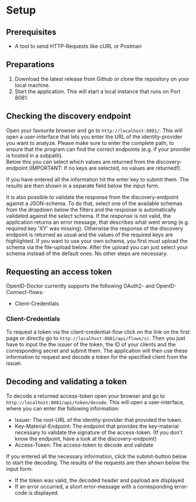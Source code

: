 # Setup

## Prerequisites
* A tool to send HTTP-Requests like cURL or Postman

## Preparations
1. Download the latest release from Github or clone the repository on your local machine.
2. Start the application. This will start a local instance that runs on Port 8081.

## Checking the discovery endpoint
Open your favourite browser and go to `http://localhost:8081/`. This will open a user-interface that lets you enter the URL of the identity-provider you want to analyze. Please make sure to enter the complete path, to ensure that the program can find the correct endpoints (e.g. if your provider is hosted in a subpath).  
Below this you can select which values are returned from the discovery-endpoint (IMPORTANT: If no keys are selected, no values are returned!). 

If you have entered all the information hit the enter key to submit them. The results are then shown in a separate field below the input form. 

It is also possible to validate the response from the discovery-endpoint against a JSON-schema. To do that, select one of the available schemas from the dropdown below the filters and the response is automatically validated against the select schema. If the response is not valid, the application returns an error message, that describes what went wrong (e.g. required key 'XY' was missing). Otherwise the response of the discovery endpoint is returned as usual and the values of the required keys are highlighted.
If you want to use your own schema, you first must upload the schema via the file-upload below. After the upload you can just select your schema instead of the default ones. No other steps are necessary.

## Requesting an access token
OpenID-Doctor currently supports the following OAuth2- and OpenID-Connect-flows:
* Client-Credentials

### Client-Credentials
To request a token via the client-credential-flow click on the link on the first page or directly go to `http://localhost:8081/api/flows/cc`. Then you just have to input the the issuer of the token, the ID of your clients and the corresponding secret and submit them. The application will then use these information to request and decode a token for the specified client from the issuer.

## Decoding and validating a token
To decode a returned access-token open your browser and go to `http://localhost:8081/api/token/decode`. This will open a user-interface, where you can enter the following information:
* Issuer: The root-URL of the identity-provider that provided the token.
* Key-Material-Endpoint: The endpoint that provides the key-material necessary to validate the signature of the access-token. (If you don't know the endpoint, have a look at the discovery-endpoint)
* Access-Token: The access-token to decode and validate

If you entered all the necessary information, click the submit-button below to start the decoding. 
The results of the requests are then shown below the input form:
* If the token was valid, the decoded header and payload are displayed
* If an error occurred, a short error-message with a corresponding error-code is displayed.
